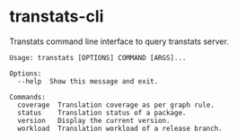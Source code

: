 # transtats-cli
Transtats command line interface to query transtats server.

```shell
Usage: transtats [OPTIONS] COMMAND [ARGS]...

Options:
  --help  Show this message and exit.

Commands:
  coverage  Translation coverage as per graph rule.
  status    Translation status of a package.
  version   Display the current version.
  workload  Translation workload of a release branch.
```
